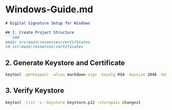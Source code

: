 # Windows-Guide.md

```markdown
# Digital Signature Setup for Windows

## 1. Create Project Structure
```cmd
mkdir src\main\resources\certificates
cd src\main\resources\certificates
```

## 2. Generate Keystore and Certificate
```cmd
keytool -genkeypair -alias markdown-sign -keyalg RSA -keysize 2048 -keystore keystore.p12 -storetype PKCS12 -storepass changeit -validity 365 -dname "CN=markdown-sign, OU=Development, O=MarkdownSign, L=Lisboa, ST=Lisboa, C=PT" -ext KeyUsage=digitalSignature -ext ExtendedKeyUsage=codeSigning
```

## 3. Verify Keystore
```cmd
keytool -list -v -keystore keystore.p12 -storepass changeit
```
